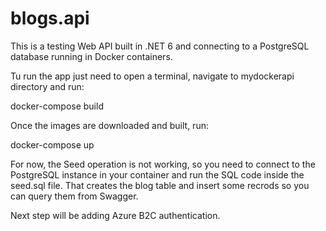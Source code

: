 # blogs.api
This is a testing Web API built in .NET 6 and connecting to a PostgreSQL database running in Docker containers.

Tu run the app just need to open a terminal, navigate to mydockerapi directory and run:

docker-compose build
 
Once the images are downloaded and built, run:

docker-compose up

For now, the Seed operation is not working, so you need to connect to the PostgreSQL instance in your container and run the SQL code inside the seed.sql file. That creates the blog table and insert some recrods so you can query them from Swagger.

Next step will be adding Azure B2C authentication.

